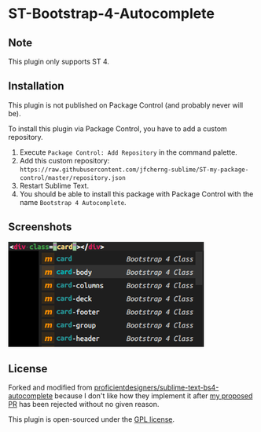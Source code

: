 # ST-Bootstrap-4-Autocomplete

## Note

This plugin only supports ST 4.

## Installation

This plugin is not published on Package Control (and probably never will be).

To install this plugin via Package Control, you have to add a custom repository.

1. Execute `Package Control: Add Repository` in the command palette.
1. Add this custom repository: `https://raw.githubusercontent.com/jfcherng-sublime/ST-my-package-control/master/repository.json`
1. Restart Sublime Text.
1. You should be able to install this package with Package Control with the name `Bootstrap 4 Autocomplete`.

## Screenshots

![screenshot-st4](docs/screenshot-st4.png)

## License

Forked and modified from [proficientdesigners/sublime-text-bs4-autocomplete](https://github.com/proficientdesigners/sublime-text-bs4-autocomplete)
because I don't like how they implement it after [my proposed PR](https://github.com/proficientdesigners/sublime-text-bs4-autocomplete/pull/3) has been rejected without no given reason.

This plugin is open-sourced under the [GPL license](https://www.gnu.org/licenses/gpl-3.0.en.html).
